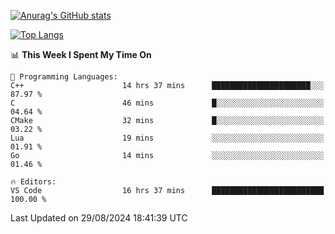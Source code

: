 [![Anurag's GitHub stats](https://github-readme-stats.vercel.app/api?username=wugouzi&count_private=true)](https://github.com/anuraghazra/github-readme-stats)

[![Top Langs](https://github-readme-stats.vercel.app/api/top-langs/?username=wugouzi&layout=compact&count_private=true&hide=html)](https://github.com/anuraghazra/github-readme-stats)

<!--START_SECTION:waka-->
📊 **This Week I Spent My Time On** 

```text
💬 Programming Languages: 
C++                      14 hrs 37 mins      ██████████████████████░░░   87.97 % 
C                        46 mins             █░░░░░░░░░░░░░░░░░░░░░░░░   04.64 % 
CMake                    32 mins             █░░░░░░░░░░░░░░░░░░░░░░░░   03.22 % 
Lua                      19 mins             ░░░░░░░░░░░░░░░░░░░░░░░░░   01.91 % 
Go                       14 mins             ░░░░░░░░░░░░░░░░░░░░░░░░░   01.46 % 

🔥 Editors: 
VS Code                  16 hrs 37 mins      █████████████████████████   100.00 % 
```


 Last Updated on 29/08/2024 18:41:39 UTC
<!--END_SECTION:waka-->

<!--
**wugouzi/wugouzi** is a ✨ _special_ ✨ repository because its `README.md` (this file) appears on your GitHub profile.

Here are some ideas to get you started:

- 🔭 I’m currently working on ...
- 🌱 I’m currently learning ...
- 👯 I’m looking to collaborate on ...
- 🤔 I’m looking for help with ...
- 💬 Ask me about ...
- 📫 How to reach me: ...
- 😄 Pronouns: ...
- ⚡ Fun fact: ...
-->

